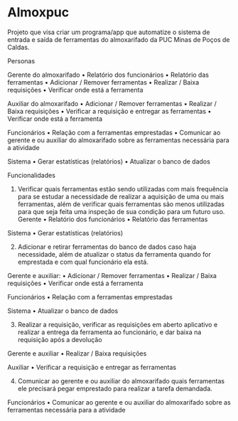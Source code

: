 # Almoxpuc
Projeto que visa criar um programa/app que automatize o sistema de entrada e saída de ferramentas do almoxarifado da PUC Minas de Poços de Caldas.

Personas

Gerente do almoxarifado
•	Relatório dos funcionários
•	Relatório das ferramentas
•	Adicionar / Remover ferramentas
•	Realizar / Baixa requisições
•	Verificar onde está a ferramenta

Auxiliar do almoxarifado
•	Adicionar / Remover ferramentas
•	Realizar / Baixa requisições
•	Verificar a requisição e entregar as ferramentas
•	Verificar onde está a ferramenta

Funcionários
•	Relação com a ferramentas emprestadas
•	Comunicar ao gerente e ou auxiliar do almoxarifado sobre as ferramentas necessária para a atividade

Sistema
•	Gerar estatísticas (relatórios)
•	Atualizar o banco de dados

Funcionalidades

1.	Verificar quais ferramentas estão sendo utilizadas com mais frequência para se estudar a necessidade de realizar a aquisição de uma ou mais ferramentas, além de verificar quais ferramentas são menos utilizadas para que seja feita uma inspeção de sua condição para um futuro uso.
Gerente 
•	Relatório dos funcionários
•	Relatório das ferramentas


Sistema
•	Gerar estatísticas (relatórios)


2.	Adicionar e retirar ferramentas do banco de dados caso haja necessidade, além de atualizar o status da ferramenta quando for emprestada e com qual funcionário ela está.

Gerente e auxiliar: 
•	Adicionar / Remover ferramentas
•	Realizar / Baixa requisições
•	Verificar onde está a ferramenta

Funcionários
•	Relação com a ferramentas emprestadas

Sistema
•	Atualizar o banco de dados

3.	Realizar a requisição, verificar as requisições em aberto aplicativo e realizar a entrega da ferramenta ao funcionário, e dar baixa na requisição após a devolução

Gerente e auxiliar
•	Realizar / Baixa requisições

Auxiliar
•	Verificar a requisição e entregar as ferramentas

4.	Comunicar ao gerente e ou auxiliar do almoxarifado quais ferramentas ele precisará pegar emprestado para realizar a tarefa demandada.

Funcionários
•	Comunicar ao gerente e ou auxiliar do almoxarifado sobre as ferramentas necessária para a atividade


